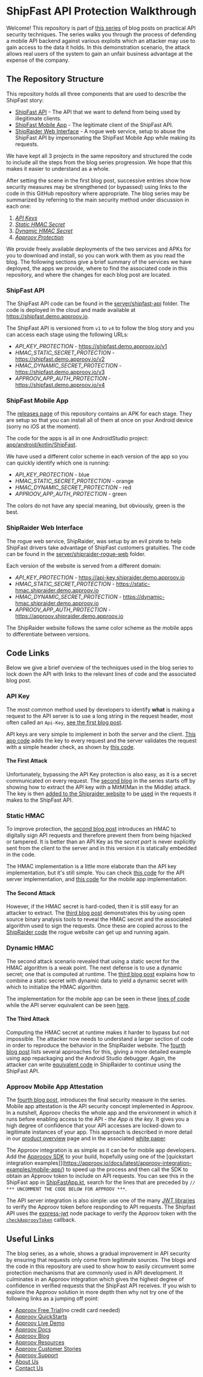 # ShipFast API Protection Walkthrough

Welcome! This repository is part of [this series](https://blog.approov.io/tag/a-series-shipfast) of blog posts on practical API security techniques. The series walks you through the process of defending a mobile API backend against various exploits which an attacker may use to gain access to the data it holds. In this demonstration scenario, the attack allows real users of the system to gain an unfair business advantage at the expense of the company.

## The Repository Structure

This repository holds all three components that are used to describe the ShipFast story:

* [ShipFast API](/README.md#shipfast-api) - The API that we want to defend from being used by illegitimate clients.
* [ShipFast Mobile App](/README.md#shipfast-mobile-app) - The legitimate client of the ShipFast API.
* [ShipRaider Web Interface](/README.md#shipraider-web-interface) - A rogue web service, setup to abuse the ShipFast API by impersonating the ShipFast Mobile App while making its requests.

We have kept all 3 projects in the same repository and structured the code to include all the steps from the blog series progression. We hope that this makes it easier to understand as a whole.

After setting the scene in the first blog post, successive entries show how security measures may be strengthened (or bypassed) using links to the code in this GitHub repository where appropriate. The blog series may be summarized by referring to the main security method under discussion in each one:

1. [*API Keys*](https://blog.approov.io/practical-api-security-walkthrough-part-1)
2. [*Static HMAC Secret*](https://blog.approov.io/practical-api-security-walkthrough-part-2)
3. [*Dynamic HMAC Secret*](https://blog.approov.io/practical-api-security-walkthrough-part-3)
4. [*Approov Protection*](https://blog.approov.io/practical-api-security-walkthrough-part-4)

We provide freely available deployments of the two services and APKs for you to download and install, so you can work with them as you read the blog. The following sections give a brief summary of the services we have deployed, the apps we provide, where to find the associated code in this repository, and where the changes for each blog post are located.

### ShipFast API

The ShipFast API code can be found in the [server/shipfast-api](/server/shipfast-api) folder. The code is deployed in the cloud and made available at https://shipfast.demo.approov.io.

The ShipFast API is versioned from `v1` to `v4` to follow the blog story and you can access each stage using the following URLs:

* *API_KEY_PROTECTION* - https://shipfast.demo.approov.io/v1
* *HMAC_STATIC_SECRET_PROTECTION* - https://shipfast.demo.approov.io/v2
* *HMAC_DYNAMIC_SECRET_PROTECTION* - https://shipfast.demo.approov.io/v3
* *APPROOV_APP_AUTH_PROTECTION* - https://shipfast.demo.approov.io/v4

### ShipFast Mobile App

The [releases page](https://github.com/approov/shipfast-api-protection/releases) of this repository contains an APK for each stage. They are setup so that you can install all of them at once on your Android device (sorry no iOS at the moment).

The code for the apps is all in one AndroidStudio project: [app/android/kotlin/ShipFast](/app/android/kotlin/ShipFast).

We have used a different color scheme in each version of the app so you can quickly identify which one is running:

* *API_KEY_PROTECTION* - blue
* *HMAC_STATIC_SECRET_PROTECTION* - orange
* *HMAC_DYNAMIC_SECRET_PROTECTION* - red
* *APPROOV_APP_AUTH_PROTECTION* - green

The colors do not have any special meaning, but obviously, green is the best.

### ShipRaider Web Interface

The rogue web service, ShipRaider, was setup by an evil pirate to help ShipFast drivers take advantage of ShipFast customers gratuities.
The code can be found in the [server/shipraider-rogue-web](/server/shipraider-rogue-web) folder.

Each version of the website is served from a different domain:

* *API_KEY_PROTECTION* - https://api-key.shipraider.demo.approov.io
* *HMAC_STATIC_SECRET_PROTECTION* - https://static-hmac.shipraider.demo.approov.io
* *HMAC_DYNAMIC_SECRET_PROTECTION* - https://dynamic-hmac.shipraider.demo.approov.io
* *APPROOV_APP_AUTH_PROTECTION* - https://approov.shipraider.demo.approov.io

The ShipRaider website follows the same color scheme as the mobile apps to differentiate between versions.

## Code Links

Below we give a brief overview of the techniques used in the blog series to lock down the API with links to the relevant lines of code and the associated blog post.

### API Key

The most common method used by developers to identify **what** is making a request to the API server is to use a long string in the request header, most often called an `Api-Key`, [see the first blog post](https://blog.approov.io/practical-api-security-walkthrough-part-1).

API keys are very simple to implement in both the server and the client. [This app code](/app/android/kotlin/ShipFast/app/src/main/java/com/criticalblue/shipfast/api/RestAPI.kt#L211) adds the key to every request and the server validates the request with a simple header check, as shown by [this code](/server/shipfast-api/api/middleware/api-key.js#L28).

#### The First Attack

Unfortunately, bypassing the API Key protection is also easy, as it is a secret communicated on every request. The [second blog](https://blog.approov.io/practical-api-security-walkthrough-part-2) in the series starts off by showing how to extract the API key with a MitM(Man in the Middle) attack. The key is then [added to the Shipraider website](/server/shipraider-rogue-web/views/pages/index.ejs#L27) to be [used](/server/shipraider-rogue-web/public/js/shipraider.js#L51) in the requests it makes to the ShipFast API.

### Static HMAC

To improve protection, the [second blog post](https://blog.approov.io/practical-api-security-walkthrough-part-2) introduces an HMAC to digitally sign API requests and therefore prevent them from being hijacked or tampered. It is better than an API Key as the *secret part* is never explicitly sent from the client to the server and in this version it is statically embedded in the code.

The HMAC implementation is a little more elaborate than the API key implementation, but it's still simple. You can check [this code](/server/shipfast-api/api/middleware/static-hmac.js#L15) for the API server implementation, and [this code](/app/android/kotlin/ShipFast/app/src/main/java/com/criticalblue/shipfast/api/RestAPI.kt#L252) for the mobile app implementation.

#### The Second Attack

However, if the HMAC secret is hard-coded, then it is still easy for an attacker to extract. The [third blog post](https://blog.approov.io/practical-api-security-walkthrough-part-3) demonstrates this by using open source binary analysis tools to reveal the HMAC secret and the associated algorithm used to sign the requests. Once these are copied across to the [ShipRaider code](/server/shipraider-rogue-web/public/js/shipraider.js#L269) the rogue website can get up and running again.

### Dynamic HMAC

The second attack scenario revealed that using a static secret for the HMAC algorithm is a weak point. The next defense is to use a dynamic secret; one that is computed at runtime. The [third blog post](https://blog.approov.io/practical-api-security-walkthrough-part-3) explains how to combine a static secret with dynamic data to yield a dynamic secret with which to initialize the HMAC algorithm.

The implementation for the mobile app can be seen in these [lines of code](/app/android/kotlin/ShipFast/app/src/main/java/com/criticalblue/shipfast/api/RestAPI.kt#L259) while the API server equivalent can be seen [here](server/shipfast-api/api/middleware/dynamic-hmac.js#L16).

#### The Third Attack

Computing the HMAC secret at runtime makes it harder to bypass but not impossible. The attacker now needs to understand a larger section of code in order to reproduce the behavior in the ShipRaider website. The [fourth blog post](https://blog.approov.io/practical-api-security-walkthrough-part-4) lists several approaches for this, giving a more detailed example using app repackaging and the Android Studio debugger. Again, the attacker can write [equivalent code](server/shipraider-rogue-web/public/js/shipraider.js#L269) in ShipRaider to continue using the ShipFast API.

### Approov Mobile App Attestation

The [fourth blog post](https://blog.approov.io/practical-api-security-walkthrough-part-4), introduces the final security measure in the series. Mobile app attestation is the API security concept implemented in Approov. In a nutshell, Approov checks the whole app and the environment in which it runs before enabling access to the API - *the App is the key*. It gives you a high degree of confidence that your API accesses are locked-down to legitimate instances of your app. This approach is described in more detail in our [product overview](https://approov.io/product) page and in the associated [white paper](https://approov.io/download/Approov-Whitepaper-Security-Trust-Gap.pdf).

The Approov integration is as simple as it can be for mobile app developers. Add the [Approoov SDK](https://approov.io/docs/latest/approov-usage-documentation/#sdk-integration) to your build, hopefully using one of the [quickstart integration examples]](https://approov.io/docs/latest/approov-integration-examples/mobile-app/) to speed up the process and then call the SDK to obtain an Approov token to include on API requests. You can see this in the ShipFast app in [ShipFastApp.kt](/app/android/kotlin/ShipFast/app/src/main/java/com/criticalblue/shipfast/ShipFastApp.kt), search for the lines that are preceded by `// *** UNCOMMENT THE CODE BELOW FOR APPROOV ***`.

The API server integration is also simple: use one of the many [JWT libraries](https://jwt.io/) to verify the Approov token before responding to API requests. The Shipfast API uses the [express-jwt](https://www.npmjs.com/package/express-jwt) node package to verify the Approov token with the [`checkApproovToken`](/server/shipfast-api/api/approov/approov-token-check.js#L129) callback.

## Useful Links

The blog series, as a whole, shows a gradual improvement in API security by ensuring that requests only come from legitimate sources. The blogs and the code in this repository are used to show how to easily circumvent some protection mechanisms that are commonly used in API development. It culminates in an Approov integration which gives the highest degree of confidence in verified requests that the ShipFast API receives. If you wish to explore the Approov solution in more depth then why not try one of the following links as a jumping off point:

* [Approov Free Trial](https://approov.io/signup)(no credit card needed)
* [Approov QuickStarts](https://approov.io/docs/latest/approov-integration-examples/)
* [Approov Live Demo](https://approov.io/product/demo)
* [Approov Docs](https://approov.io/docs)
* [Approov Blog](https://blog.approov.io)
* [Approov Resources](https://approov.io/resource/)
* [Approov Customer Stories](https://approov.io/customer)
* [Approov Support](https://approov.zendesk.com/hc/en-gb/requests/new)
* [About Us](https://approov.io/company)
* [Contact Us](https://approov.io/contact)

